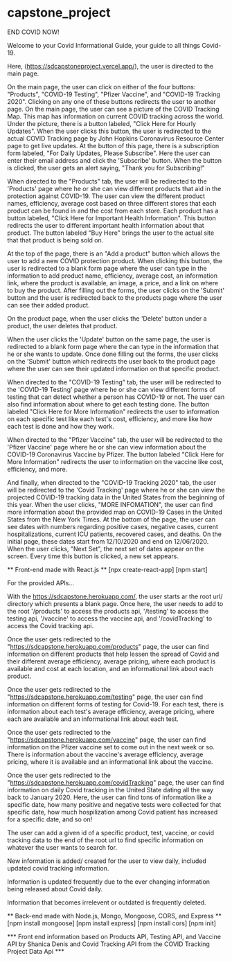 # capstone_project

END COVID NOW!

Welcome to your Covid Informational Guide, your guide to all things Covid-19.

Here, (https://sdcapstoneproject.vercel.app/), the user is directed to the main page. 


On the main page, the user can click on either of the four buttons: "Products", "COVID-19 Testing", "Pfizer Vaccine", and "COVID-19 Tracking 2020". Clicking on any one of these buttons redirects the user to another page. On the main page, the user can see a picture of the COVID Tracking Map. This map has information on current COVID tracking across the world. Under the picture, there is a button labeled, "Click Here for Hourly Updates". When the user clicks this button, the user is redirected to the actual COVID Tracking page by John Hopkins Coronavirus Resource Center page to get live updates. At the button of this page, there is a subscription form labeled, "For Daily Updates, Please Subscribe". Here the user can enter their email address and click the 'Subscribe' button. When the button is clicked, the user gets an alert saying, "Thank you for Subscribing!"





When directed to the "Products" tab, the user will be redirected to the 'Products' page where he or she can view different products that aid in the protection against COVID-19. The user can view the different product names, efficiency, average cost based on three different stores that each product can be found in and the cost from each store. Each product has a button labeled, "Click Here for Important Health Information". This button redirects the user to different important health information about that product. The button labeled "Buy Here" brings the user to the actual site that that product is being sold on. 

At the top of the page, there is an "Add a product" button which allows the user to add a new COVID protection product. When clicking this button, the user is redirected to a blank form page where the user can type in the information to add product name, efficiency, average cost, an information link, where the product is available, an image, a price, and a link on where to buy the product. After filling out the forms, the user clicks on the 'Submit' button and the user is redirected back to the products page where the user can see their added product.

On the product page, when the user clicks the 'Delete' button under a product, the user deletes that product.

When the user clicks the 'Update' button on the same page, the user is redirected to a blank form page where the can type in the information that he or she wants to update. Once done filling out the forms, the user clicks on the 'Submit' button which redirects the user back to the product page where the user can see their updated information on that specific product.





When directed to the "COVID-19 Testing" tab, the user will be redirected to the 'COVID-19 Testing' page where he or she can view different forms of testing that can detect whether a person has COVID-19 or not. The user can also find information about where to get each testing done. The button labeled "Click Here for More Information" redirects the user to information on each specific test like each test's cost, efficiency, and more like how each test is done and how they work.





When directed to the "Pfizer Vaccine" tab, the user will be redirected to the 'Pfizer Vaccine' page where he or she can view information about the COVID-19 Coronavirus Vaccine by Pfizer. The button labeled "Click Here for More Information" redirects the user to information on the vaccine like cost, efficiency, and more.





And finally, when directed to the "COVID-19 Tracking 2020" tab, the user will be redirected to the 'Covid Tracking' page where he or she can view the projected COVID-19 tracking data in the United States from the beginning of this year. When the user clicks, "MORE INFOMATION", the user can find more information about the provided map on COVID-19 Cases in the United States from the New York Times. At the bottom of the page, the user can see dates with numbers regarding positive cases, negative cases, current hospitalizations, current ICU patients, recovered cases, and deaths. On the initial page, these dates start from 12/10/2020 and end on 12/06/2020. When the user clicks, "Next Set", the next set of dates appear on the screen. Every time this button is clicked, a new set appears.

** Front-end made with React.js **
[npx create-react-app]
[npm start]



For the provided APIs...

With the https://sdcapstone.herokuapp.com/, the user starts ar the root url/ directory which presents a blank page. Once here, the user needs to add to the root '/products' to access the products api, '/testing' to access the testing api, '/vaccine' to access the vaccine api, and '/covidTracking' to access the Covid tracking api.

Once the user gets redirected to the "https://sdcapstone.herokuapp.com/products" page, the user can find information on different products that help lessen the spread of Covid and their different average efficiency, average pricing, where each product is available and cost at each location, and an informational link about each product.

Once the user gets redirected to the "https://sdcapstone.herokuapp.com/testing" page, the user can find information on different forms of testing for Covid-19. For each test, there is information about each test's average efficiency, average pricing, where each are available and an informational link about each test.

Once the user gets redirected to the "https://sdcapstone.herokuapp.com/vaccine" page, the user can find information on the Pfizer vaccine set to come out in the next week or so. There is information about the vaccine's average efficiency, average pricing, where it is available and an informational link about the vaccine.

Once the user gets redirected to the "https://sdcapstone.herokuapp.com/covidTracking" page, the user can find information on daily Covid tracking in the United State dating all the way back to January 2020. Here, the user can find tons of information like a specific date, how many positive and negative tests were collected for that specific date, how much hospilization among Covid patient has increased for a specific date, and so on!

The user can add a given id of a specific product, test, vaccine, or covid tracking data to the end of the root url to find specific information on whatever the user wants to search for.

New information is added/ created for the user to view daily, included updated covid tracking information.

Information is updated frequently due to the ever changing information being released about Covid daily.

Information that becomes irrelevent or outdated is frequently deleted.



** Back-end made with Node.js, Mongo, Mongoose, CORS, and Express **
[npm install mongoose]
[npm install express]
[npm install cors]
[npm init]






*** Front end information based on Products API, Testing API, and Vaccine API by Shanica Denis and Covid Tracking API from the COVID Tracking Project Data Api ***




